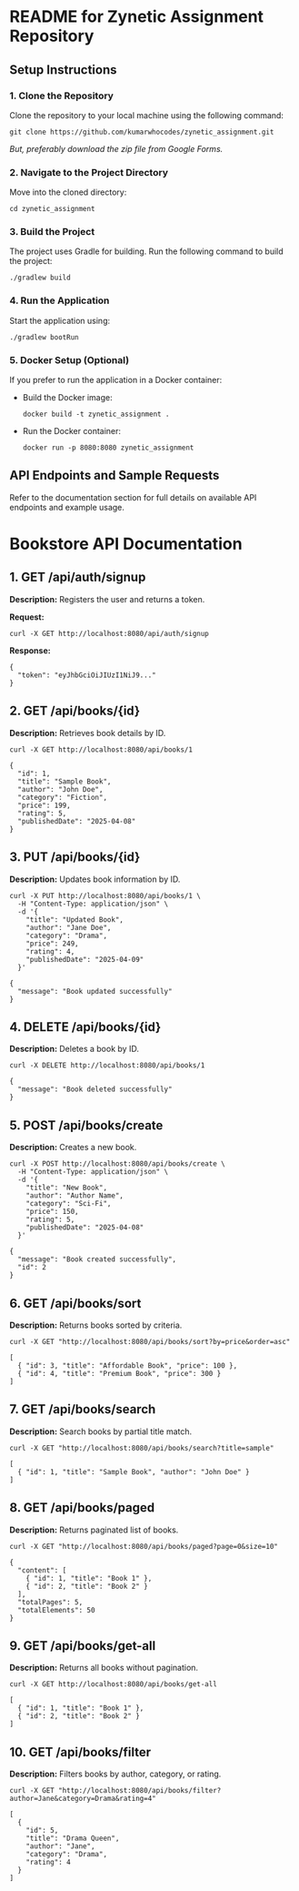 <h1>README for Zynetic Assignment Repository</h1>

  <h2>Setup Instructions</h2>

  <h3>1. Clone the Repository</h3>
  <p>Clone the repository to your local machine using the following command:</p>
  <pre><code>git clone https://github.com/kumarwhocodes/zynetic_assignment.git</code></pre>
  <p><em>But, preferably download the zip file from Google Forms.</em></p>

  <h3>2. Navigate to the Project Directory</h3>
  <p>Move into the cloned directory:</p>
  <pre><code>cd zynetic_assignment</code></pre>

  <h3>3. Build the Project</h3>
  <p>The project uses Gradle for building. Run the following command to build the project:</p>
  <pre><code>./gradlew build</code></pre>

  <h3>4. Run the Application</h3>
  <p>Start the application using:</p>
  <pre><code>./gradlew bootRun</code></pre>

  <h3>5. Docker Setup (Optional)</h3>
  <p>If you prefer to run the application in a Docker container:</p>
  <ul>
    <li>Build the Docker image:
      <pre><code>docker build -t zynetic_assignment .</code></pre>
    </li>
    <li>Run the Docker container:
      <pre><code>docker run -p 8080:8080 zynetic_assignment</code></pre>
    </li>
  </ul>

  <h2>API Endpoints and Sample Requests</h2>
  <p>Refer to the documentation section for full details on available API endpoints and example usage.</p>

  <h1>Bookstore API Documentation</h1>

  <h2>1. GET /api/auth/signup</h2>
  <p><strong>Description:</strong> Registers the user and returns a token.</p>
  <p><strong>Request:</strong></p>
  <pre><code>curl -X GET http://localhost:8080/api/auth/signup</code></pre>
  <p><strong>Response:</strong></p>
  <pre><code>{
  "token": "eyJhbGciOiJIUzI1NiJ9..."
}</code></pre>

  <h2>2. GET /api/books/{id}</h2>
  <p><strong>Description:</strong> Retrieves book details by ID.</p>
  <pre><code>curl -X GET http://localhost:8080/api/books/1</code></pre>
  <pre><code>{
  "id": 1,
  "title": "Sample Book",
  "author": "John Doe",
  "category": "Fiction",
  "price": 199,
  "rating": 5,
  "publishedDate": "2025-04-08"
}</code></pre>

  <h2>3. PUT /api/books/{id}</h2>
  <p><strong>Description:</strong> Updates book information by ID.</p>
  <pre><code>curl -X PUT http://localhost:8080/api/books/1 \
  -H "Content-Type: application/json" \
  -d '{
    "title": "Updated Book",
    "author": "Jane Doe",
    "category": "Drama",
    "price": 249,
    "rating": 4,
    "publishedDate": "2025-04-09"
  }'</code></pre>
  <pre><code>{
  "message": "Book updated successfully"
}</code></pre>

  <h2>4. DELETE /api/books/{id}</h2>
  <p><strong>Description:</strong> Deletes a book by ID.</p>
  <pre><code>curl -X DELETE http://localhost:8080/api/books/1</code></pre>
  <pre><code>{
  "message": "Book deleted successfully"
}</code></pre>

  <h2>5. POST /api/books/create</h2>
  <p><strong>Description:</strong> Creates a new book.</p>
  <pre><code>curl -X POST http://localhost:8080/api/books/create \
  -H "Content-Type: application/json" \
  -d '{
    "title": "New Book",
    "author": "Author Name",
    "category": "Sci-Fi",
    "price": 150,
    "rating": 5,
    "publishedDate": "2025-04-08"
  }'</code></pre>
  <pre><code>{
  "message": "Book created successfully",
  "id": 2
}</code></pre>

  <h2>6. GET /api/books/sort</h2>
  <p><strong>Description:</strong> Returns books sorted by criteria.</p>
  <pre><code>curl -X GET "http://localhost:8080/api/books/sort?by=price&order=asc"</code></pre>
  <pre><code>[
  { "id": 3, "title": "Affordable Book", "price": 100 },
  { "id": 4, "title": "Premium Book", "price": 300 }
]</code></pre>

  <h2>7. GET /api/books/search</h2>
  <p><strong>Description:</strong> Search books by partial title match.</p>
  <pre><code>curl -X GET "http://localhost:8080/api/books/search?title=sample"</code></pre>
  <pre><code>[
  { "id": 1, "title": "Sample Book", "author": "John Doe" }
]</code></pre>

  <h2>8. GET /api/books/paged</h2>
  <p><strong>Description:</strong> Returns paginated list of books.</p>
  <pre><code>curl -X GET "http://localhost:8080/api/books/paged?page=0&size=10"</code></pre>
  <pre><code>{
  "content": [
    { "id": 1, "title": "Book 1" },
    { "id": 2, "title": "Book 2" }
  ],
  "totalPages": 5,
  "totalElements": 50
}</code></pre>

  <h2>9. GET /api/books/get-all</h2>
  <p><strong>Description:</strong> Returns all books without pagination.</p>
  <pre><code>curl -X GET http://localhost:8080/api/books/get-all</code></pre>
  <pre><code>[
  { "id": 1, "title": "Book 1" },
  { "id": 2, "title": "Book 2" }
]</code></pre>

  <h2>10. GET /api/books/filter</h2>
  <p><strong>Description:</strong> Filters books by author, category, or rating.</p>
  <pre><code>curl -X GET "http://localhost:8080/api/books/filter?author=Jane&category=Drama&rating=4"</code></pre>
  <pre><code>[
  {
    "id": 5,
    "title": "Drama Queen",
    "author": "Jane",
    "category": "Drama",
    "rating": 4
  }
]</code></pre>

</body>
</html>
